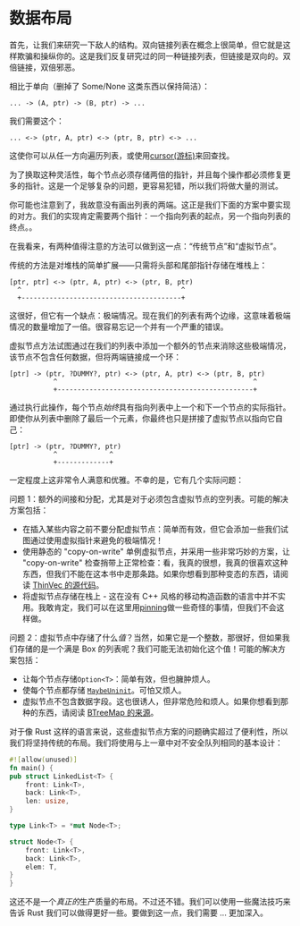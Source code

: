 # 数据布局

首先，让我们来研究一下敌人的结构。双向链接列表在概念上很简单，但它就是这样欺骗和操纵你的。这是我们反复研究过的同一种链接列表，但链接是双向的。双倍链接，双倍邪恶。

相比于单向（删掉了 Some/None 这类东西以保持简洁）：

```text
... -> (A, ptr) -> (B, ptr) -> ...
```

我们需要这个：

```text
... <-> (ptr, A, ptr) <-> (ptr, B, ptr) <-> ...
```

这使你可以从任一方向遍历列表，或使用[cursor(游标)](https://doc.rust-lang.org/std/collections/struct.LinkedList.html#method.cursor_back_mut)来回查找。

为了换取这种灵活性，每个节点必须存储两倍的指针，并且每个操作都必须修复更多的指针。这是一个足够复杂的问题，更容易犯错，所以我们将做大量的测试。

你可能也注意到了，我故意没有画出列表的两端。这正是我们下面的方案中要实现的对方。我们的实现肯定需要两个指针：一个指向列表的起点，另一个指向列表的终点。。

在我看来，有两种值得注意的方法可以做到这一点：“传统节点”和“虚拟节点”。

传统的方法是对堆栈的简单扩展——只需将头部和尾部指针存储在堆栈上：

```text
[ptr, ptr] <-> (ptr, A, ptr) <-> (ptr, B, ptr)
  ^                                        ^
  +----------------------------------------+
```

这很好，但它有一个缺点：极端情况。现在我们的列表有两个边缘，这意味着极端情况的数量增加了一倍。很容易忘记一个并有一个严重的错误。

虚拟节点方法试图通过在我们的列表中添加一个额外的节点来消除这些极端情况，该节点不包含任何数据，但将两端链接成一个环：

```text
[ptr] -> (ptr, ?DUMMY?, ptr) <-> (ptr, A, ptr) <-> (ptr, B, ptr)
           ^                                                 ^
           +-------------------------------------------------+ 
```

通过执行此操作，每个节点*始终*具有指向列表中上一个和下一个节点的实际指针。即使你从列表中删除了最后一个元素，你最终也只是拼接了虚拟节点以指向它自己：

```text
[ptr] -> (ptr, ?DUMMY?, ptr) 
           ^             ^
           +-------------+
```

一定程度上这非常令人满意和优雅。不幸的是，它有几个实际问题：

问题 1：额外的间接和分配，尤其是对于必须包含虚拟节点的空列表。可能的解决方案包括：

- 在插入某些内容之前不要分配虚拟节点：简单而有效，但它会添加一些我们试图通过使用虚拟指针来避免的极端情况！
- 使用静态的 "copy-on-write" 单例虚拟节点，并采用一些非常巧妙的方案，让 "copy-on-write" 检查捎带上正常检查：看，我真的很想，我真的很喜欢这种东西，但我们不能在这本书中走那条路。如果你想看到那种变态的东西，请阅读 [ThinVec 的源代码](https://docs.rs/thin-vec/0.2.4/src/thin_vec/lib.rs.html#319-325)。
- 将虚拟节点存储在栈上 - 这在没有 C++ 风格的移动构造函数的语言中并不实用。我敢肯定，我们可以在这里用[pinning](https://doc.rust-lang.org/std/pin/index.html)做一些奇怪的事情，但我们不会这样做。

问题 2：虚拟节点中存储了什么*值*？当然，如果它是一个整数，那很好，但如果我们存储的是一个满是 Box 的列表呢？我们可能无法初始化这个值！可能的解决方案包括：

- 让每个节点存储`Option<T>`：简单有效，但也臃肿烦人。
- 使每个节点都存储 [`MaybeUninit`](https://doc.rust-lang.org/std/mem/union.MaybeUninit.html)。可怕又烦人。
- 虚拟节点不包含数据字段。这也很诱人，但非常危险和烦人。如果你想看到那种的东西，请阅读 [BTreeMap 的来源](https://doc.rust-lang.org/1.55.0/src/alloc/collections/btree/node.rs.html#49-104)。

对于像 Rust 这样的语言来说，这些虚拟节点方案的问题确实超过了便利性，所以我们将坚持传统的布局。我们将使用与上一章中对不安全队列相同的基本设计：

```rust
#![allow(unused)]
fn main() {
pub struct LinkedList<T> {
    front: Link<T>,
    back: Link<T>,
    len: usize,
}

type Link<T> = *mut Node<T>;

struct Node<T> {
    front: Link<T>,
    back: Link<T>,
    elem: T, 
}
}
```

这还不是一个*真正的*生产质量的布局。不过还不错。我们可以使用一些魔法技巧来告诉 Rust 我们可以做得更好一些。要做到这一点，我们需要 ... 更加深入。
